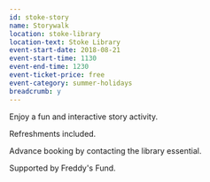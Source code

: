 ```yaml
---
id: stoke-story
name: Storywalk
location: stoke-library
location-text: Stoke Library
event-start-date: 2018-08-21
event-start-time: 1130
event-end-time: 1230
event-ticket-price: free
event-category: summer-holidays
breadcrumb: y
---
```


Enjoy a fun and interactive story activity.

Refreshments included.

Advance booking by contacting the library essential.

Supported by Freddy's Fund.
